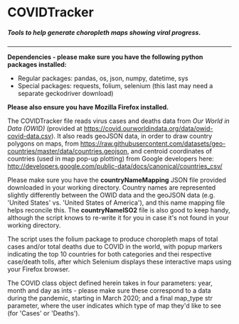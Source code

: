 # COVIDTracker
##### Tools to help generate choropleth maps showing viral progress.
______________________

**Dependencies - please make sure you have the following python packages installed:**
- Regular packages: pandas, os, json, numpy, datetime, sys
- Special packages: requests, folium, selenium (this last may need a separate geckodriver download)

**Please also ensure you have Mozilla Firefox installed.**

The COVIDTracker file reads virus cases and deaths data from *Our World in Data (OWID)* (provided at https://covid.ourworldindata.org/data/owid-covid-data.csv). It also reads geoJSON data, in order to draw country polygons on maps, from https://raw.githubusercontent.com/datasets/geo-countries/master/data/countries.geojson, and centroid coordinates of countries (used in map pop-up plotting) from Google developers here: http://developers.google.com/public-data/docs/canonical/countries_csv/

Please make sure you have the **countryNameMapping** JSON file provided downloaded in your working directory. Country names are represented slightly differently between the OWID data and the geoJSON data (e.g. 'United States' vs. 'United States of America'), and this name mapping file helps reconcile this. The **countryNameISO2** file is also good to keep handy, although the script knows to re-write it for you in case it's not found in your working directory.

The script uses the folium package to produce choropleth maps of total cases and/or total deaths due to COVID in the world, with popup markers indicating the top 10 countries for both categories and thei respective case/death tolls, after which Selenium displays these interactive maps using your Firefox browser.

The COVID class object defined herein takes in four parameters: year, month and day as ints - please make sure these correspond to a data during the pandemic, starting in March 2020; and a final map_type str parameter, where the user indicates which type of map they'd like to see (for 'Cases' or 'Deaths').